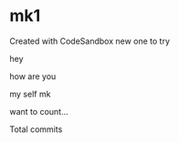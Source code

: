 # mk1
Created with CodeSandbox
new one to try

hey 

how are you

my self mk

want to count...

Total commits
